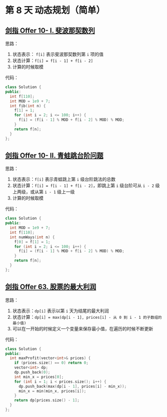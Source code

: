 # 第 8 天 动态规划（简单）

## [剑指 Offer 10- I. 斐波那契数列](https://leetcode.cn/problems/fei-bo-na-qi-shu-lie-lcof/?envType=study-plan&id=lcof&plan=lcof&plan_progress=1v5v651)

思路：

1. 状态表示： `f[i]` 表示斐波那契数列第 `i` 项的值
2. 状态计算：`f[i] = f[i - 1] + f[i - 2]`
3. 计算的时候取模

代码：

```cpp
class Solution {
public:
  int f[110];
  int MOD = 1e9 + 7;
  int fib(int n) {
    f[1] = 1;
    for (int i = 2; i <= 100; i++) {
      f[i] = (f[i - 1] % MOD + f[i - 2] % MOD) % MOD;
    }
    return f[n];
  }
};
```

## [剑指 Offer 10- II. 青蛙跳台阶问题](https://leetcode.cn/problems/qing-wa-tiao-tai-jie-wen-ti-lcof/?envType=study-plan&id=lcof&plan=lcof&plan_progress=1v5v651)

思路：

1. 状态表示：`f[i]` 表示青蛙跳上第 `i` 级台阶跳法的总数
2. 状态计算：`f[i] = f[i - 1] + f[i - 2]`，即跳上第 `i` 级台阶可从 `i - 2` 级上两级，或从第 `i - 1` 级上一级
3. 计算的时候取模

代码：

```cpp
class Solution {
public:
  int MOD = 1e9 + 7;
  int f[110];
  int numWays(int n) {
    f[0] = f[1] = 1;
    for (int i = 2; i <= 100; i++) {
      f[i] = (f[i - 1] % MOD + f[i - 2] % MOD) % MOD;
    }
    return f[n];
  }
};
```

## [剑指 Offer 63. 股票的最大利润](https://leetcode.cn/problems/gu-piao-de-zui-da-li-run-lcof/?envType=study-plan&id=lcof&plan=lcof&plan_progress=1v5v651)

思路：

1. 状态表示：`dp[i]` 表示以第 `i` 天为结尾的最大利润
2. 状态计算：`dp[i] = max(dp[i - 1], prices[i] - 从 0 到 i - 1 的子数组的最小值)`
3. 可以在一开始的时候定义一个变量来保存最小值，在遍历的时候不断更新

代码：

```cpp
class Solution {
public:
  int maxProfit(vector<int>& prices) {
    if (prices.size() == 0) return 0;
    vector<int> dp;
    dp.push_back(0);
    int min_x = prices[0];
    for (int i = 1; i < prices.size(); i++) {
      dp.push_back(max(dp[i - 1], prices[i] - min_x));
      min_x = min(min_x, prices[i]);
    }
    return dp[prices.size() - 1];
  }
};
```
